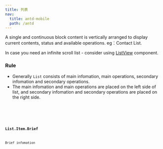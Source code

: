 ```yaml
---
title: 列表
nav:
  title: antd-mobile
  path: /antd
---
```


A single and continuous block content is vertically arranged to display current contents, status and available operations. eg：Contact List.

In case you need an infinite scroll list - consider using [ListView](https://mobile.ant.design/components/list-view/) component.

### Rule
- Generally `List` consists of main infomation, main operations, secondary infomation and secondary operations.
- The main infomation and main operations are placed on the left side of list, and secondary infomation and secondary operations are placed on the right side.

<code src="./demos/basic.tsx" />
<code src="./demos/form.tsx" />

<API/>

### List.Item.Brief

Brief infomation